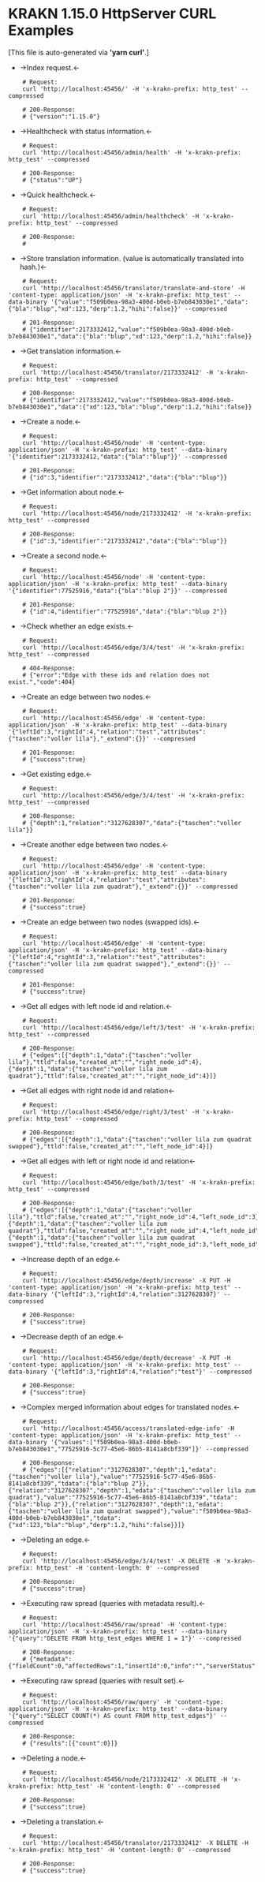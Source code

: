 # KRAKN 1.15.0 HttpServer CURL Examples

[This file is auto-generated via **'yarn curl'**.]

* ->Index request.<-

```shell
    # Request:
    curl 'http://localhost:45456/' -H 'x-krakn-prefix: http_test' --compressed

    # 200-Response:
    # {"version":"1.15.0"}
```

* ->Healthcheck with status information.<-

```shell
    # Request:
    curl 'http://localhost:45456/admin/health' -H 'x-krakn-prefix: http_test' --compressed

    # 200-Response:
    # {"status":"UP"}
```

* ->Quick healthcheck.<-

```shell
    # Request:
    curl 'http://localhost:45456/admin/healthcheck' -H 'x-krakn-prefix: http_test' --compressed

    # 200-Response:
    #
```

* ->Store translation information. (value is automatically translated into hash.)<-

```shell
    # Request:
    curl 'http://localhost:45456/translator/translate-and-store' -H 'content-type: application/json' -H 'x-krakn-prefix: http_test' --data-binary '{"value":"f509b0ea-98a3-400d-b0eb-b7eb843030e1","data":{"bla":"blup","xd":123,"derp":1.2,"hihi":false}}' --compressed

    # 201-Response:
    # {"identifier":2173332412,"value":"f509b0ea-98a3-400d-b0eb-b7eb843030e1","data":{"bla":"blup","xd":123,"derp":1.2,"hihi":false}}
```

* ->Get translation information.<-

```shell
    # Request:
    curl 'http://localhost:45456/translator/2173332412' -H 'x-krakn-prefix: http_test' --compressed

    # 200-Response:
    # {"identifier":2173332412,"value":"f509b0ea-98a3-400d-b0eb-b7eb843030e1","data":{"xd":123,"bla":"blup","derp":1.2,"hihi":false}}
```

* ->Create a node.<-

```shell
    # Request:
    curl 'http://localhost:45456/node' -H 'content-type: application/json' -H 'x-krakn-prefix: http_test' --data-binary '{"identifier":2173332412,"data":{"bla":"blup"}}' --compressed

    # 201-Response:
    # {"id":3,"identifier":"2173332412","data":{"bla":"blup"}}
```

* ->Get information about node.<-

```shell
    # Request:
    curl 'http://localhost:45456/node/2173332412' -H 'x-krakn-prefix: http_test' --compressed

    # 200-Response:
    # {"id":3,"identifier":"2173332412","data":{"bla":"blup"}}
```

* ->Create a second node.<-

```shell
    # Request:
    curl 'http://localhost:45456/node' -H 'content-type: application/json' -H 'x-krakn-prefix: http_test' --data-binary '{"identifier":77525916,"data":{"bla":"blup 2"}}' --compressed

    # 201-Response:
    # {"id":4,"identifier":"77525916","data":{"bla":"blup 2"}}
```

* ->Check whether an edge exists.<-

```shell
    # Request:
    curl 'http://localhost:45456/edge/3/4/test' -H 'x-krakn-prefix: http_test' --compressed

    # 404-Response:
    # {"error":"Edge with these ids and relation does not exist.","code":404}
```

* ->Create an edge between two nodes.<-

```shell
    # Request:
    curl 'http://localhost:45456/edge' -H 'content-type: application/json' -H 'x-krakn-prefix: http_test' --data-binary '{"leftId":3,"rightId":4,"relation":"test","attributes":{"taschen":"voller lila"},"_extend":{}}' --compressed

    # 201-Response:
    # {"success":true}
```

* ->Get existing edge.<-

```shell
    # Request:
    curl 'http://localhost:45456/edge/3/4/test' -H 'x-krakn-prefix: http_test' --compressed

    # 200-Response:
    # {"depth":1,"relation":"3127628307","data":{"taschen":"voller lila"}}
```

* ->Create another edge between two nodes.<-

```shell
    # Request:
    curl 'http://localhost:45456/edge' -H 'content-type: application/json' -H 'x-krakn-prefix: http_test' --data-binary '{"leftId":3,"rightId":4,"relation":"test","attributes":{"taschen":"voller lila zum quadrat"},"_extend":{}}' --compressed

    # 201-Response:
    # {"success":true}
```

* ->Create an edge between two nodes (swapped ids).<-

```shell
    # Request:
    curl 'http://localhost:45456/edge' -H 'content-type: application/json' -H 'x-krakn-prefix: http_test' --data-binary '{"leftId":4,"rightId":3,"relation":"test","attributes":{"taschen":"voller lila zum quadrat swapped"},"_extend":{}}' --compressed

    # 201-Response:
    # {"success":true}
```

* ->Get all edges with left node id and relation.<-

```shell
    # Request:
    curl 'http://localhost:45456/edge/left/3/test' -H 'x-krakn-prefix: http_test' --compressed

    # 200-Response:
    # {"edges":[{"depth":1,"data":{"taschen":"voller lila"},"ttld":false,"created_at":"","right_node_id":4},{"depth":1,"data":{"taschen":"voller lila zum quadrat"},"ttld":false,"created_at":"","right_node_id":4}]}
```

* ->Get all edges with right node id and relation<-

```shell
    # Request:
    curl 'http://localhost:45456/edge/right/3/test' -H 'x-krakn-prefix: http_test' --compressed

    # 200-Response:
    # {"edges":[{"depth":1,"data":{"taschen":"voller lila zum quadrat swapped"},"ttld":false,"created_at":"","left_node_id":4}]}
```

* ->Get all edges with left or right node id and relation<-

```shell
    # Request:
    curl 'http://localhost:45456/edge/both/3/test' -H 'x-krakn-prefix: http_test' --compressed

    # 200-Response:
    # {"edges":[{"depth":1,"data":{"taschen":"voller lila"},"ttld":false,"created_at":"","right_node_id":4,"left_node_id":3},{"depth":1,"data":{"taschen":"voller lila zum quadrat"},"ttld":false,"created_at":"","right_node_id":4,"left_node_id":3},{"depth":1,"data":{"taschen":"voller lila zum quadrat swapped"},"ttld":false,"created_at":"","right_node_id":3,"left_node_id":4}]}
```

* ->Increase depth of an edge.<-

```shell
    # Request:
    curl 'http://localhost:45456/edge/depth/increase' -X PUT -H 'content-type: application/json' -H 'x-krakn-prefix: http_test' --data-binary '{"leftId":3,"rightId":4,"relation":3127628307}' --compressed

    # 200-Response:
    # {"success":true}
```

* ->Decrease depth of an edge.<-

```shell
    # Request:
    curl 'http://localhost:45456/edge/depth/decrease' -X PUT -H 'content-type: application/json' -H 'x-krakn-prefix: http_test' --data-binary '{"leftId":3,"rightId":4,"relation":"test"}' --compressed

    # 200-Response:
    # {"success":true}
```

* ->Complex merged information about edges for translated nodes.<-

```shell
    # Request:
    curl 'http://localhost:45456/access/translated-edge-info' -H 'content-type: application/json' -H 'x-krakn-prefix: http_test' --data-binary '{"values":["f509b0ea-98a3-400d-b0eb-b7eb843030e1","77525916-5c77-45e6-86b5-8141a8cbf339"]}' --compressed

    # 200-Response:
    # {"edges":[{"relation":"3127628307","depth":1,"edata":{"taschen":"voller lila"},"value":"77525916-5c77-45e6-86b5-8141a8cbf339","tdata":{"bla":"blup 2"}},{"relation":"3127628307","depth":1,"edata":{"taschen":"voller lila zum quadrat"},"value":"77525916-5c77-45e6-86b5-8141a8cbf339","tdata":{"bla":"blup 2"}},{"relation":"3127628307","depth":1,"edata":{"taschen":"voller lila zum quadrat swapped"},"value":"f509b0ea-98a3-400d-b0eb-b7eb843030e1","tdata":{"xd":123,"bla":"blup","derp":1.2,"hihi":false}}]}
```

* ->Deleting an edge.<-

```shell
    # Request:
    curl 'http://localhost:45456/edge/3/4/test' -X DELETE -H 'x-krakn-prefix: http_test' -H 'content-length: 0' --compressed

    # 200-Response:
    # {"success":true}
```

* ->Executing raw spread (queries with metadata result).<-

```shell
    # Request:
    curl 'http://localhost:45456/raw/spread' -H 'content-type: application/json' -H 'x-krakn-prefix: http_test' --data-binary '{"query":"DELETE FROM http_test_edges WHERE 1 = 1"}' --compressed

    # 200-Response:
    # {"metadata":{"fieldCount":0,"affectedRows":1,"insertId":0,"info":"","serverStatus":34,"warningStatus":0}}
```

* ->Executing raw spread (queries with result set).<-

```shell
    # Request:
    curl 'http://localhost:45456/raw/query' -H 'content-type: application/json' -H 'x-krakn-prefix: http_test' --data-binary '{"query":"SELECT COUNT(*) AS count FROM http_test_edges"}' --compressed

    # 200-Response:
    # {"results":[{"count":0}]}
```

* ->Deleting a node.<-

```shell
    # Request:
    curl 'http://localhost:45456/node/2173332412' -X DELETE -H 'x-krakn-prefix: http_test' -H 'content-length: 0' --compressed

    # 200-Response:
    # {"success":true}
```

* ->Deleting a translation.<-

```shell
    # Request:
    curl 'http://localhost:45456/translator/2173332412' -X DELETE -H 'x-krakn-prefix: http_test' -H 'content-length: 0' --compressed

    # 200-Response:
    # {"success":true}
```
